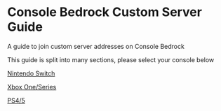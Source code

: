# Console Bedrock Custom Server Guide
A guide to join custom server addresses on Console Bedrock

This guide is split into many sections, please select your console below

[Nintendo Switch](https://github.com/DBTDerpbox/ConsoleBEServerGuide/blob/main/switch/README.md)

[Xbox One/Series](https://github.com/DBTDerpbox/ConsoleBEServerGuide/blob/main/xbox/README.md)

[PS4/5](https://github.com/DBTDerpbox/ConsoleBEServerGuide/blob/main/playstation/README.md)
